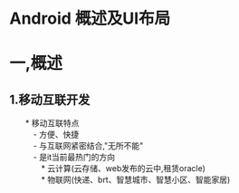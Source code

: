 # Android 概述及UI布局
# 一,概述
## 1.移动互联开发<br>
&emsp;&emsp;* 移动互联特点<br>
&emsp;&emsp;&emsp;- 方便、快捷<br>
&emsp;&emsp;&emsp;- 与互联网紧密结合,"无所不能"<br>
&emsp;&emsp;&emsp;- 是it当前最热门的方向<br>
&emsp;&emsp;&emsp;&emsp;* 云计算(云存储、web发布的云中,租赁oracle)<br>
&emsp;&emsp;&emsp;&emsp;* 物联网(快递、brt、智慧城市、智慧小区、智能家居)<br>
